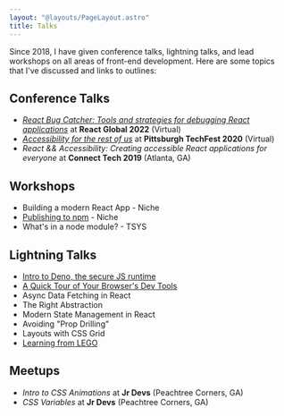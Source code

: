 ```yaml
---
layout: "@layouts/PageLayout.astro"
title: Talks
---
```


Since 2018, I have given conference talks, lightning talks, and lead workshops on all areas of front-end development. Here are some topics that I've discussed and links to outlines:

## Conference Talks

- [_React Bug Catcher: Tools and strategies for debugging React applications_](https://smcp.dev/rbc-repo) at **React Global 2022** (Virtual)
- [_Accessibility for the rest of us_](/talks/accessibility-for-the-rest-of-us) at **Pittsburgh TechFest 2020** (Virtual)
- _React && Accessibility: Creating accessible React applications for everyone_ at **Connect Tech 2019** (Atlanta, GA)

## Workshops

- Building a modern React App - Niche
- [Publishing to npm](/talks/publishing-to-npm) - Niche
- What's in a node module? - TSYS

## Lightning Talks

- [Intro to Deno, the secure JS runtime](/talks/intro-to-deno)
- [A Quick Tour of Your Browser's Dev Tools](/talks/tour-browser-dev-tools)
- Async Data Fetching in React
- The Right Abstraction
- Modern State Management in React
- Avoiding "Prop Drilling"
- Layouts with CSS Grid
- [Learning from LEGO](/talks/learning-from-lego)

## Meetups

- _Intro to CSS Animations_ at **Jr Devs** (Peachtree Corners, GA)
- _CSS Variables_ at **Jr Devs** (Peachtree Corners, GA)